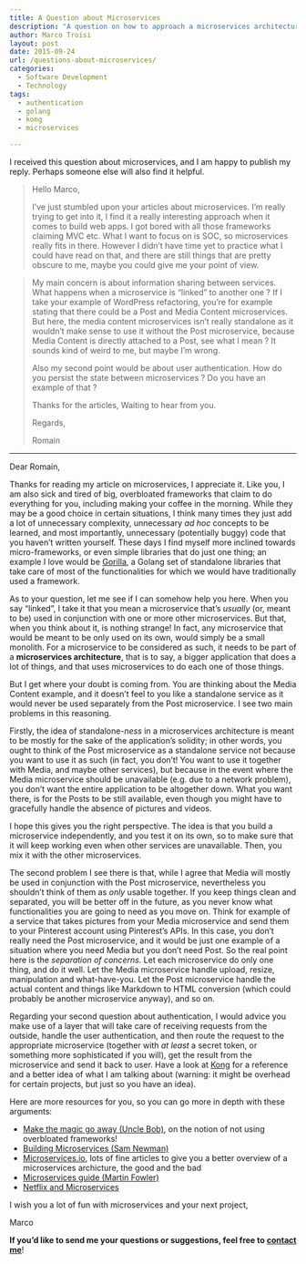 ```yaml
---
title: A Question about Microservices
description: "A question on how to approach a microservices architecture, authentication, and over-bloated frameworks."
author: Marco Troisi
layout: post
date: 2015-09-24
url: /questions-about-microservices/
categories:
  - Software Development
  - Technology
tags:
  - authentication
  - golang
  - kong
  - microservices

---
```

I received this question about microservices, and I am happy to publish my reply. Perhaps someone else will also find it helpful.

> Hello Marco,
>
> I&#8217;ve just stumbled upon your articles about microservices. I&#8217;m really trying to get into it, I find it a really interesting approach when it comes to build web apps. I got bored with all those frameworks claiming MVC etc. What I want to focus on is SOC, so microservices really fits in there. However I didn&#8217;t have time yet to practice what I could have read on that, and there are still things that are pretty obscure to me, maybe you could give me your point of view.

<!--more-->

> My main concern is about information sharing between services. What happens when a microservice is &#8220;linked&#8221; to another one ? If I take your example of WordPress refactoring, you&#8217;re for example stating that there could be a Post and Media Content microservices. But here, the media content microservices isn&#8217;t really standalone as it wouldn&#8217;t make sense to use it without the Post microservice, because Media Content is directly attached to a Post, see what I mean ? It sounds kind of weird to me, but maybe I&#8217;m wrong.
>
> Also my second point would be about user authentication. How do you persist the state between microservices ? Do you have an example of that ?
>
> Thanks for the articles, Waiting to hear from you.
>
> Regards,
>
> Romain

* * *

Dear Romain,

Thanks for reading my article on microservices, I appreciate it. Like you, I am also sick and tired of big, overbloated frameworks that claim to do everything for you, including making your coffee in the morning. While they may be a good choice in certain situations, I think many times they just add a lot of unnecessary complexity, unnecessary _ad hoc_ concepts to be learned, and most importantly, unnecessary (potentially buggy) code that you haven&#8217;t written yourself. These days I find myself more inclined towards micro-frameworks, or even simple libraries that do just one thing; an example I love would be [Gorilla][1], a Golang set of standalone libraries that take care of most of the functionalities for which we would have traditionally used a framework.

As to your question, let me see if I can somehow help you here. When you say &#8220;linked&#8221;, I take it that you mean a microservice that&#8217;s _usually_ (or, meant to be) used in conjunction with one or more other microservices. But that, when you think about it, is nothing strange! In fact, any microservice that would be meant to be only used on its own, would simply be a small monolith. For a microservice to be considered as such, it needs to be part of a **microservices architecture**, that is to say, a bigger application that does a lot of things, and that uses microservices to do each one of those things.

But I get where your doubt is coming from. You are thinking about the Media Content example, and it doesn&#8217;t feel to you like a standalone service as it would never be used separately from the Post microservice. I see two main problems in this reasoning.

Firstly, the idea of standalone-_ness_ in a microservices architecture is meant to be mostly for the sake of the application&#8217;s solidity; in other words, you ought to think of the Post microservice as a standalone service not because you want to use it as such (in fact, you don&#8217;t! You want to use it together with Media, and maybe other services), but because in the event where the Media microservice should be unavailable (e.g. due to a network problem), you don&#8217;t want the entire application to be altogether down. What you want there, is for the Posts to be still available, even though you might have to gracefully handle the absence of pictures and videos.

I hope this gives you the right perspective. The idea is that you build a microservice independently, and you test it on its own, so to make sure that it will keep working even when other services are unavailable. Then, you mix it with the other microservices.

The second problem I see there is that, while I agree that Media will mostly be used in conjunction with the Post microservice, nevertheless you shouldn&#8217;t think of them as _only_ usable together. If you keep things clean and separated, you will be better off in the future, as you never know what functionalities you are going to need as you move on. Think for example of a service that takes pictures from your Media microservice and send them to your Pinterest account using Pinterest&#8217;s APIs. In this case, you don&#8217;t really need the Post microservice, and it would be just one example of a situation where you need Media but you don&#8217;t need Post. So the real point here is the _separation of concerns_. Let each microservice do only one thing, and do it well. Let the Media microservice handle upload, resize, manipulation and what-have-you. Let the Post microservice handle the actual content and things like Markdown to HTML conversion (which could probably be another microservice anyway), and so on.

Regarding your second question about authentication, I would advice you make use of a layer that will take care of receiving requests from the outside, handle the user authentication, and then route the request to the appropriate microservice (together with _at least_ a secret token, or something more sophisticated if you will), get the result from the microservice and send it back to user. Have a look at [Kong][2] for a reference and a better idea of what I am talking about (warning: it might be overhead for certain projects, but just so you have an idea).

Here are more resources for you, so you can go more in depth with these arguments:

  * [Make the magic go away (Uncle Bob)][3], on the notion of not using overbloated frameworks!
  * [Building Microservices (Sam Newman)][4]<img src="http://ir-na.amazon-adsystem.com/e/ir?t=marctroi-20&#038;l=as2&#038;o=1&#038;a=1491950358" width="1" height="1" border="0" alt="" style="border:none !important; margin:0px !important;" />
  * [Microservices.io][5], lots of fine articles to give you a better overview of a microservices archicture, the good and the bad
  * [Microservices guide (Martin Fowler)][6]
  * [Netflix and Microservices][7]

I wish you a lot of fun with microservices and your next project,

Marco

**If you&#8217;d like to send me your questions or suggestions, feel free to [contact me][8]**!

 [1]: http://www.gorillatoolkit.org/
 [2]: https://getkong.org/
 [3]: https://blog.8thlight.com/uncle-bob/2015/08/06/let-the-magic-die.html
 [4]: http://www.amazon.com/gp/product/1491950358/ref=as_li_tl?ie=UTF8&camp=1789&creative=390957&creativeASIN=1491950358&linkCode=as2&tag=marctroi-20&linkId=J656A6LG3XRMA3J4
 [5]: http://microservices.io/
 [6]: http://martinfowler.com/articles/microservices.html
 [7]: http://techblog.netflix.com/2015/02/a-microscope-on-microservices.html
 [8]: https://www.marcotroisi.com/contact/
